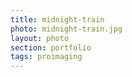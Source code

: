 ```yaml
--- 
title: midnight-train 
photo: midnight-train.jpg 
layout: photo 
section: portfolio 
tags: proimaging 
---  
```

  
